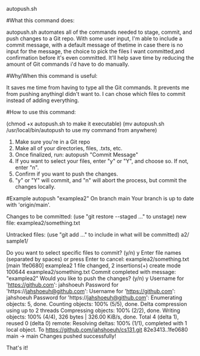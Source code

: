 autopush.sh

#What this command does:

autopush.sh automates all of the commands needed to stage, commit, and push changes to a Git
repo. With some user input, I'm able to include a commit message, with a default message of thetime in case there is no input for the message, the choice to pick the files I want committed,and confirmation before it's even committed. It'll help save time by reducing the amount of Git commands i'd have to do manually.

#Why/When this command is useful:

It saves me time from having to type all the Git commands. It prevents me from pushing anythingI didn't want to. I can chose which files to commit instead of adding everything.

#How to use this command:

(chmod +x autopush.sh to make it executable)
(mv autopush.sh /usr/local/bin/autopush to use my command from anywhere)

1. Make sure you're in a Git repo
2. Make all of your directories, files, .txts, etc.
3. Once finalized, run: autopush "Commit Message"
4. If you want to select your files, enter "y" or "Y", and choose so. If not, enter "n". 
5. Confirm if you want to push the changes.
6. "y" or "Y" will commit, and "n" will abort the process, but commit the changes locally.

#Example
autopush "examplea2"
On branch main
Your branch is up to date with 'origin/main'.

Changes to be committed:
  (use "git restore --staged <file>..." to unstage)
        new file:   examplea2/something.txt

Untracked files:
  (use "git add <file>..." to include in what will be committed)
        a2/
        sample1/

Do you want to select specific files to commit? (y/n)
y
Enter file names (separated by spaces) or press Enter to cancel:
examplea2/something.txt
[main 1fe0680] examplea2
 1 file changed, 2 insertions(+)
 create mode 100644 examplea2/something.txt
Commit completed with message: "examplea2"
Would you like to push the changes? (y/n)
y
Username for 'https://github.com': jahshoeuh
Password for 'https://jahshoeuh@github.com': 
Username for 'https://github.com': jahshoeuh
Password for 'https://jahshoeuh@github.com': 
Enumerating objects: 5, done.
Counting objects: 100% (5/5), done.
Delta compression using up to 2 threads
Compressing objects: 100% (2/2), done.
Writing objects: 100% (4/4), 326 bytes | 326.00 KiB/s, done.
Total 4 (delta 1), reused 0 (delta 0)
remote: Resolving deltas: 100% (1/1), completed with 1 local object.
To https://github.com/jahshoeuh/cs131.git
   82e3413..1fe0680  main -> main
Changes pushed successfully!

That's it!
